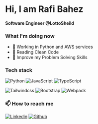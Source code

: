 # Hi, I am Rafi Bahez

#### Software Engineer @LottoSheild 

### What I'm doing now
- 🔗 Working in Python and AWS services
- 📖 Reading Clean Code
- 🌱 Improve my Problem Solving Skills


### Tech stack
![Python](https://img.shields.io/badge/-Python-444?logo=Python&logoColor=eee&labelColor=blue)
![JavaScript](https://img.shields.io/badge/-JavaScript-444?logo=javascript&logoColor=yellow&labelColor=222)
![TypeScript](https://img.shields.io/badge/-TypeScript-444?logo=typescript&logoColor=blue&labelColor=222)

![Tailwindcss](https://img.shields.io/badge/-Tailwindcss-444?logo=tailwindcss&logoColor=eee&labelColor=blue)
![Bootstrap](https://img.shields.io/badge/-Bootstrap-444?logo=Bootstrap&logoColor=eee&labelColor=blue)
![Webpack](https://img.shields.io/badge/-Webpack-444?logo=Webpack&logoColor=blue&labelColor=222)


### 📫 How to reach me
[![Linkedin](https://img.shields.io/badge/-@rafibahez-555?style=flat-square&logo=Linkedin&logoColor=eee&labelColor=blue)](https://www.linkedin.com/in/rafibahez/)
[![Github](https://img.shields.io/badge/Github-rafibahez-555?style=flat-square&logo=github&logoColor=eee&labelColor=222)](https://github.com/rafibahez)
